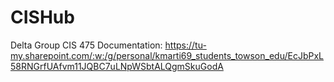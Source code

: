 # CISHub
Delta Group CIS 475
Documentation:
https://tu-my.sharepoint.com/:w:/g/personal/kmarti69_students_towson_edu/EcJbPxL58RNGrfUAfvm11JQBC7uLNpWSbtALQgmSkuGodA
